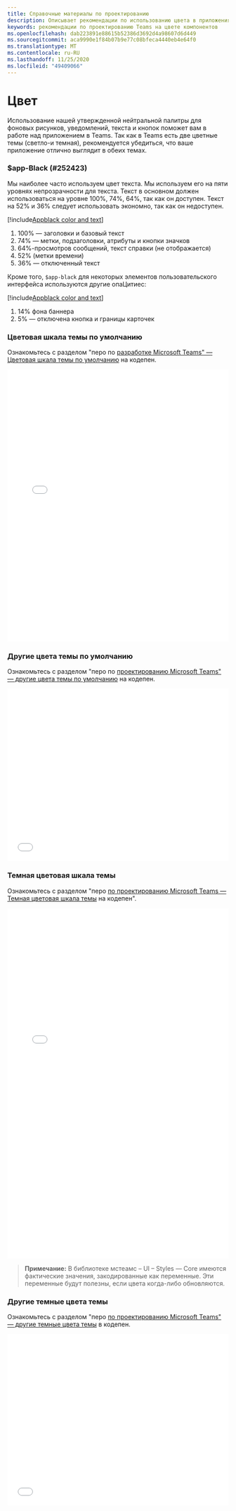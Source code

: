 ```yaml
---
title: Справочные материалы по проектированию
description: Описывает рекомендации по использованию цвета в приложениях
keywords: рекомендации по проектированию Teams на цвете компонентов
ms.openlocfilehash: dab223891e88615b52386d3692d4a98607d6d449
ms.sourcegitcommit: aca9990e1f84b07b9e77c08bfeca4440eb4e64f0
ms.translationtype: MT
ms.contentlocale: ru-RU
ms.lasthandoff: 11/25/2020
ms.locfileid: "49409066"
---
```

# <a name="color"></a>Цвет

Использование нашей утвержденной нейтральной палитры для фоновых рисунков, уведомлений, текста и кнопок поможет вам в работе над приложением в Teams. Так как в Teams есть две цветные темы (светло-и темная), рекомендуется убедиться, что ваше приложение отлично выглядит в обеих темах.

### <a name="app-black-252423"></a>$app-Black (#252423)

Мы наиболее часто используем цвет текста. Мы используем его на пяти уровнях непрозрачности для текста. Текст в основном должен использоваться на уровне 100%, 74%, 64%, так как он доступен. Текст на 52% и 36% следует использовать экономно, так как он недоступен.

[!include[Appblack color and text](~/includes/design/color-image-appblack-text.html)]

1. 100% — заголовки и базовый текст
2. 74% — метки, подзаголовки, атрибуты и кнопки значков
3. 64%-просмотров сообщений, текст справки (не отображается)
4. 52% (метки времени)
5. 36% — отключенный текст

Кроме того, `$app-black` для некоторых элементов пользовательского интерфейса используются другие опаЦитиес:

[!include[Appblack color and text](~/includes/design/color-image-appblack-ui.html)]

1. 14% фона баннера
2. 5% — отключена кнопка и границы карточек

### <a name="default-theme-color-ramp"></a>Цветовая шкала темы по умолчанию

Ознакомьтесь с разделом "перо по [разработке Microsoft Teams" — Цветовая шкала темы по умолчанию](https://codepen.io/msteams/pen/KyPmqL/) на кодепен.

<iframe height='620' scrolling='no' title='Рекомендации по проектированию Microsoft Teams — цветовая шкала темы по умолчанию' src='//codepen.io/msteams/embed/KyPmqL/?height=682&theme-id=31655&default-tab=result&embed-version=2' frameborder='no' allowtransparency='true' allowfullscreen='true' style='width: 100%;'>Ознакомьтесь с разделом "перо по <a href='https://codepen.io/msteams/pen/KyPmqL/'>разработке Microsoft Teams" — Цветовая шкала по умолчанию</a> Microsoft Teams (<a href='https://codepen.io/msteams'>@msteams</a>) на <a href='https://codepen.io'>кодепен</a>.
</iframe>

### <a name="other-default-theme-colors"></a>Другие цвета темы по умолчанию

Ознакомьтесь с разделом "перо по [проектированию Microsoft Teams" — другие цвета темы по умолчанию](https://codepen.io/msteams/pen/zPOdYJ/) на кодепен.

<iframe height='392' scrolling='no' title='Рекомендации по проектированию Microsoft Teams — другие цвета темы по умолчанию' src='//codepen.io/msteams/embed/zPOdYJ/?height=442&theme-id=31655&default-tab=result&embed-version=2' frameborder='no' allowtransparency='true' allowfullscreen='true' style='width: 100%;'>Ознакомьтесь с разделом "перо по <a href='https://codepen.io/msteams/pen/zPOdYJ/'>проектированию Microsoft Teams" — другие цвета темы по умолчанию</a> в Microsoft Teams (<a href='https://codepen.io/msteams'>@msteams</a>) на <a href='https://codepen.io'>кодепен</a>.
</iframe>

### <a name="dark-theme-color-ramp"></a>Темная цветовая шкала темы

Ознакомьтесь с разделом "перо [по проектированию Microsoft Teams — Темная цветовая шкала темы](https://codepen.io/msteams/pen/BmBwjx/) на кодепен".

<iframe height='798' scrolling='no' title='Рекомендации по проектированию Microsoft Teams — Темная цветовая шкала темы' src='//codepen.io/msteams/embed/BmBwjx/?height=846&theme-id=31655&default-tab=result&embed-version=2' frameborder='no' allowtransparency='true' allowfullscreen='true' style='width: 100%;'>Ознакомьтесь с разделом "перо <a href='https://codepen.io/msteams/pen/BmBwjx/'>по проектированию Microsoft Teams — Темная цветовая шкала</a> " Microsoft Teams (<a href='https://codepen.io/msteams'>@msteams</a>) на <a href='https://codepen.io'>кодепен</a>.
</iframe>

> **Примечание:** В библиотеке мстеамс – UI – Styles — Core имеются фактические значения, закодированные как переменные. Эти переменные будут полезны, если цвета когда-либо обновляются.


### <a name="other-dark-theme-colors"></a>Другие темные цвета темы

Ознакомьтесь с разделом "перо [по проектированию Microsoft Teams" — другие темные цвета темы](https://codepen.io/msteams/pen/zPOEXN/) в кодепен.

<iframe height='390' scrolling='no' title='Рекомендации по проектированию Microsoft Teams — другие темные цвета темы' src='//codepen.io/msteams/embed/zPOEXN/?height=442&theme-id=31655&default-tab=result&embed-version=2' frameborder='no' allowtransparency='true' allowfullscreen='true' style='width: 100%;'>Ознакомьтесь с разделом "перо по <a href='https://codepen.io/msteams/pen/zPOEXN/'>проектированию Microsoft Teams" — другие темные цвета темы</a> Microsoft Teams (<a href='https://codepen.io/msteams'>@msteams</a>) на <a href='https://codepen.io'>кодепен</a>.
</iframe>
